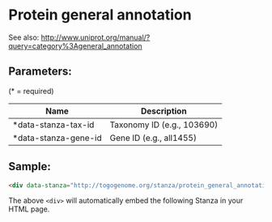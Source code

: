 Protein general annotation
==========================

See also: http://www.uniprot.org/manual/?query=category%3Ageneral_annotation

## Parameters:

(* = required)

| Name                   | Description                 |
|------------------------|-----------------------------|
| *data-stanza-tax-id    | Taxonomy ID (e.g., 103690)  |
| *data-stanza-gene-id   | Gene ID (e.g., all1455)     |

## Sample:

```html
<div data-stanza="http://togogenome.org/stanza/protein_general_annotation" data-stanza-tax-id="103690" data-stanza-gene-id="all1455"></div>
```

The above `<div>` will automatically embed the following Stanza in your HTML page.

<div data-stanza="/stanza/protein_general_annotation" data-stanza-tax-id="103690" data-stanza-gene-id="all1455"></div>
